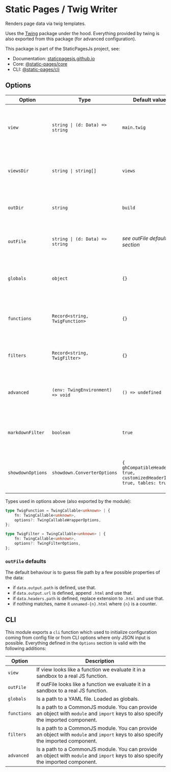 # Static Pages / Twig Writer

Renders page data via twig templates.

Uses the [Twing](https://www.npmjs.com/package/twing) package under the hood. Everything provided by twing is also exported from this package (for advanced configuration).

This package is part of the StaticPagesJs project, see:
- Documentation: [staticpagesjs.github.io](https://staticpagesjs.github.io/)
- Core: [@static-pages/core](https://www.npmjs.com/package/@static-pages/core)
- CLI: [@static-pages/cli](https://www.npmjs.com/package/@static-pages/cli)

## Options

| Option | Type | Default value | Description |
|--------|------|---------------|-------------|
| `view` | `string \| (d: Data) => string` | `main.twig` | Template to render. If it's a function it gets evaluated on each render call. |
| `viewsDir` | `string \| string[]` | `views` | One or more directory path where the templates are found. |
| `outDir` | `string` | `build` | Directory where the rendered output is saved. |
| `outFile` | `string \| (d: Data) => string` | *see outFile defaults section* | Path of the rendered output relative to `outDir`. |
| `globals` | `object` | `{}` | Additional properties loaded to the twig environment as globals. |
| `functions` | `Record<string, TwigFunction>` | `{}` | Functions in an object that gets loaded to the twig environment. |
| `filters` | `Record<string, TwigFilter>` | `{}` | Filters in an object that gets loaded to the twig environment. |
| `advanced` | `(env: TwingEnvironment) => void` | `() => undefined` | Allows advanced configuration via access to the `env` twig environment. |
| `markdownFilter` | `boolean` | `true` | Register a custom markdown twig filter; uses [showdown](http://showdownjs.com/). |
| `showdownOptions` | `showdown.ConverterOptions` | `{ ghCompatibleHeaderId: true, customizedHeaderId: true, tables: true }` | Custom options for the showdown markdown renderer. |

Types used in options above (also exported by the module):
```ts
type TwigFunction = TwingCallable<unknown> | {
	fn: TwingCallable<unknown>,
	options?: TwingCallableWrapperOptions,
};
```

```ts
type TwigFilter = TwingCallable<unknown> | {
	fn: TwingCallable<unknown>,
	options?: TwingFilterOptions,
};
```

### `outFile` defaults
The default behaviour is to guess file path by a few possible properties of the data:

- if `data.output.path` is defined, use that.
- if `data.output.url` is defined, append `.html` and use that.
- if `data.headers.path` is defined, replace extension to `.html` and use that.
- if nothing matches, name it `unnamed-{n}.html` where `{n}` is a counter.

## CLI
This module exports a `cli` function which used to initialize configuration coming from config file or from CLI options where only JSON input is possible.
Everything defined in the `Options` section is valid with the following additions:

| Option | Description |
|--------|-------------|
| `view` | If view looks like a function we evaluate it in a sandbox to a real JS function. |
| `outFile` | If outFile looks like a function we evaluate it in a sandbox to a real JS function. |
| `globals` | Is a path to a YAML file. Loaded as globals. |
| `functions` | Is a path to a CommonJS module. You can provide an object with `module` and `import` keys to also specify the imported component. |
| `filters` | Is a path to a CommonJS module. You can provide an object with `module` and `import` keys to also specify the imported component. |
| `advanced` | Is a path to a CommonJS module. You can provide an object with `module` and `import` keys to also specify the imported component. |